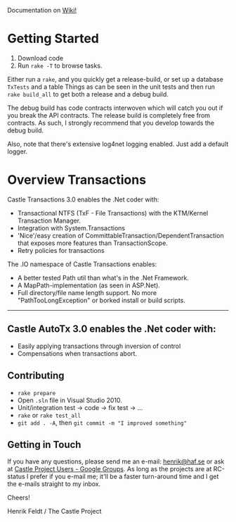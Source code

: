 Documentation on [Wiki!](https://github.com/haf/Castle.Services.Transaction/wiki)

# Getting Started

1. Download code
2. Run `rake -T` to browse tasks.

Either run a `rake`, and you quickly get a release-build, or set up a database `TxTests` and
a table Things as can be seen in the unit tests and then run `rake build_all` to get
both a release and a debug build.

The debug build has code contracts interwoven which will catch you out if you break the API
contracts. The release build is completely free from contracts. As such, I strongly
recommend that you develop towards the debug build.

Also, note that there's extensive log4net logging enabled. Just add a default logger.

# Overview Transactions

Castle Transactions 3.0 enables the .Net coder with:

 * Transactional NTFS (TxF - File Transactions) with the KTM/Kernel Transaction Manager.
 * Integration with System.Transactions
 * 'Nice'/easy creation of CommittableTransaction/DependentTransaction that exposes more features than TransactionScope.
 * Retry policies for transactions

The .IO namespace of Castle Transactions enables:

 * A better tested Path util than what's in the .Net Framework.
 * A MapPath-implementation (as seen in ASP.Net).
 * Full directory/file name length support. No more "PathTooLongException" or borked install or build scripts.

***
 
## Castle AutoTx 3.0 enables the .Net coder with:

 * Easily applying transactions through inversion of control
 * Compensations when transactions abort.

## Contributing

 * `rake prepare`
 * Open `.sln` file in Visual Studio 2010.
 * Unit/integration test -> code -> fix test -> ...
 * `rake` or `rake test_all`
 * `git add . -A`, then `git commit -m "I improved something"`

## Getting in Touch

If you have any questions, please send me an e-mail: [henrik@haf.se](mailto:henrik@haf.se) or ask at [Castle Project Users - Google Groups](http://groups.google.com/group/castle-project-users). As long as the projects are at RC-status I prefer if you e-mail me; it'll be a faster turn-around time and I get the e-mails straight to my inbox.

Cheers!

Henrik Feldt / The Castle Project